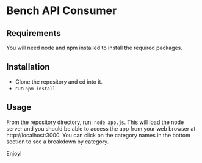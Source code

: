 # Bench API Consumer

## Requirements

You will need node and npm installed to install the required packages.

## Installation
- Clone the repository and cd into it.
- run `npm install`

## Usage
From the repository directory, run: `node app.js`. This will load the node server and you should be able to access the app from your web browser at http://localhost:3000. You can click on the category names in the bottom section to see a breakdown by category.

Enjoy!
